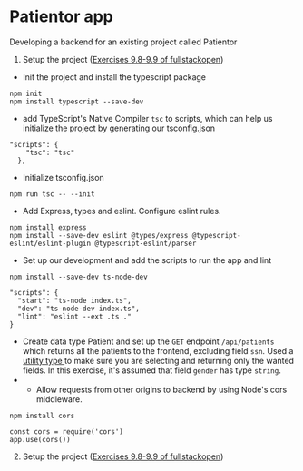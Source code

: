 # Patientor app
Developing a backend for an existing project called Patientor
1. Setup the project ([Exercises 9.8-9.9 of fullstackopen](https://fullstackopen.com/en/part9/first_steps_with_type_script#exercises-9-8-9-9))
- Init the project and install the typescript package
```
npm init
npm install typescript --save-dev
```
- add TypeScript's Native Compiler `tsc` to scripts, which can help us initialize the project by generating our tsconfig.json
```
"scripts": {
    "tsc": "tsc"
  },
```
- Initialize tsconfig.json
```
npm run tsc -- --init
```
- Add Express, types and eslint. Configure eslint rules.
```
npm install express
npm install --save-dev eslint @types/express @typescript-eslint/eslint-plugin @typescript-eslint/parser
```
- Set up our development and add the scripts to run the app and lint
```
npm install --save-dev ts-node-dev
```
```
"scripts": {
  "start": "ts-node index.ts",
  "dev": "ts-node-dev index.ts",
  "lint": "eslint --ext .ts ."
}
```
- Create data type Patient and set up the `GET` endpoint `/api/patients` which returns all the patients to the frontend, excluding field `ssn`. Used a [utility type ](https://www.typescriptlang.org/docs/handbook/utility-types.html)to make sure you are selecting and returning only the wanted fields.
In this exercise, it's assumed that field `gender` has type `string`.
-   - Allow requests from other origins to backend by using Node's cors middleware.
```
npm install cors

const cors = require('cors')
app.use(cors())
```

2. Setup the project ([Exercises 9.8-9.9 of fullstackopen](https://fullstackopen.com/en/part9/first_steps_with_type_script#exercises-9-8-9-9))
